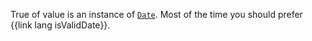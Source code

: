 True of value is an instance of [`Date`](https://developer.mozilla.org/en-US/docs/Web/JavaScript/Reference/Global_Objects/Date). Most of the time you should prefer {{link lang isValidDate}}.
